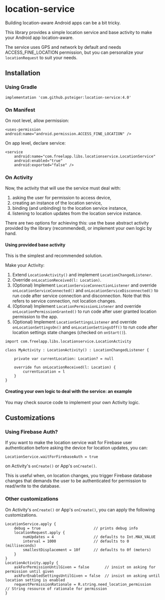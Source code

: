 # location-service

Building location-aware Android apps can be a bit tricky.

This library provides a simple location service and base activity to make your Android app location-aware.

The service uses GPS and network by default and needs ACCESS_FINE_LOCATION permission, but you can personalize your `locationRequest` to suit your needs.


## Installation

### Using Gradle

```
implementation 'com.github.psteiger:location-service:4.0'
```

### On Manifest

On root level, allow permission:

```
<uses-permission android:name="android.permission.ACCESS_FINE_LOCATION" />
```

On app level, declare service:

```
<service
    android:name="com.freelapp.libs.locationservice.LocationService"
    android:enabled="true"
    android:exported="false" />
```

### On Activity

Now, the activity that will use the service must deal with:

1. asking the user for permission to access device,
2. creating an instance of the location service,
3. binding (and unbinding) to the location service instance,
4. listening to location updates from the location service instance.

There are two options for achieving this: use the base abstract activity provided by the library (recommended), or implement your own logic by hand.

#### Using provided base activity

This is the simplest and recommended solution.

Make your Activity:

1. Extend `LocationActivity()` and implement `LocationChangedListener`.
2. Override `onLocationReceived(l: Location)`.
3. (Optional) Implement `LocationServiceConnectionListener` and override `onLocationServiceConnected()` and `onLocationServiceDisconnected()` to run code after service connection and disconnection. Note that this refers to service connection, not location changes.
4. (Optional) Implement `LocationPermissionListener` and override `onLocationPermissionGranted()` to run code after user granted location permission to the app.
5. (Optional) Implement `LocationSettingsListener` and override `onLocationSettingsOn()` and `onLocationSettingsOff()` to run code after location settings state changes (checked on `onStart()`).

```
import com.freelapp.libs.locationservice.LocationActivity

class MyActivity : LocationActivity() : LocationChangedListener {

    private var currentLocation: Location? = null

    override fun onLocationReceived(l: Location) {
        currentLocation = l
    }
}
```

#### Creating your own logic to deal with the service: an example

You may check source code to implement your own Activity logic.

## Customizations

### Using Firebase Auth?

If you want to make the location service wait for Firebase user authentication before asking the device for location updates, you can:

```
LocationService.waitForFirebaseAuth = true
```

on Activity's `onCreate()` or App's `onCreate()`.

This is useful when, on location changes, you trigger Firebase database changes that demands the user to be authenticated for permission to read/write to the database.

### Other customizations

On Activity's `onCreate()` or App's `onCreate()`, you can apply the following customizations.

```
LocationService.apply {
    debug = true                        // prints debug info
    locationRequest.apply {
        numUpdates = 4                  // defaults to Int.MAX_VALUE
        interval = 1000                 // defaults to 0 (milliseconds)
        smallestDisplacement = 10f      // defaults to 0f (meters)
    }
}
LocationActivity.apply {
    askForPermissionUntilGiven = false       // insist on asking for permission until given
    askForEnabledSettingsUntilGiven = false  // insist on asking until location setting is enabled
    requestPermissionRationale = R.string.need_location_permission      // String resource of rationale for permission
}
```

